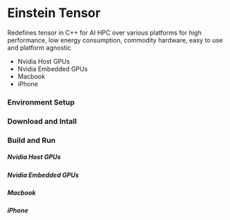 # Einstein Tensor
Redefines tensor in C++ for AI HPC over various platforms for high performance, low energy consumption, commodity hardware, easy to use and platform agnostic

- Nvidia Host GPUs
- Nvidia Embedded GPUs
- Macbook
- iPhone

### Environment Setup

### Download and Intall

### Build and Run
##### Nvidia Host GPUs

##### Nvidia Embedded GPUs

##### Macbook

##### iPhone

